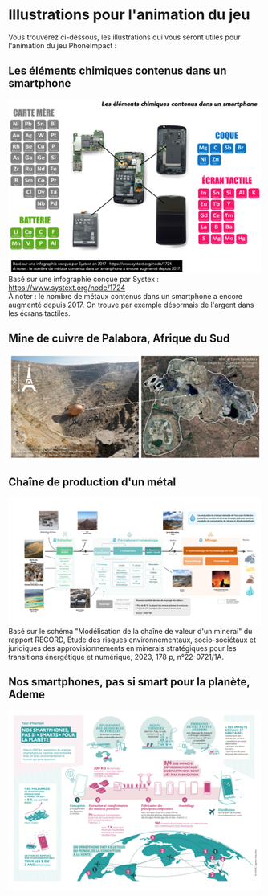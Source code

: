 # Illustrations pour l'animation du jeu 
Vous trouverez ci-dessous, les illustrations qui vous seront utiles pour l'animation du jeu PhoneImpact :
## Les éléments chimiques contenus dans un smartphone
![smartphone_demonte.png](Illustrations/smartphone_demonte.png)
Basé sur une infographie conçue par Systex : https://www.systext.org/node/1724  
À noter : le nombre de métaux contenus dans un smartphone a encore augmenté depuis 2017.
On trouve par exemple désormais de l'argent dans les écrans tactiles.
## Mine de cuivre de Palabora, Afrique du Sud
![MineCuivrePalabora.jpg](Illustrations/MineCuivrePalabora.jpg)
## Chaîne de production d'un métal
![chaine_production_metal.jpeg](Illustrations/chaine_production_metal.jpeg)
Basé sur le schéma "Modélisation de la chaîne de valeur d'un minerai" du rapport RECORD, Étude des risques environnementaux, socio-sociétaux
et juridiques des approvisionnements en minerais stratégiques pour les transitions énergétique et numérique, 2023, 178 p, n°22-0721/1A.
## Nos smartphones, pas si smart pour la planète, Ademe
![ADEME-smartphone_Illu_infographie.png](Illustrations/ADEME-smartphone_Illu_infographie.png)